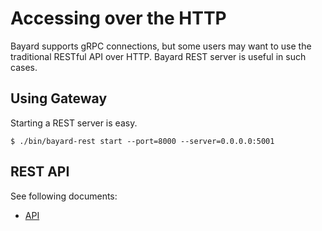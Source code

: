# Accessing over the HTTP

Bayard supports gRPC connections, but some users may want to use the traditional RESTful API over HTTP. Bayard REST server is useful in such cases.


## Using Gateway

Starting a REST server is easy.

```text
$ ./bin/bayard-rest start --port=8000 --server=0.0.0.0:5001
```

## REST API

See following documents:
- [API](reference/api.md)
